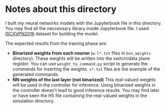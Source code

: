 # Notes about this directory
I built my neural networks models with the Jupyterbook file in this directory. You may find all the neccessary library inside Jupyterbook file. I used [ISCXVPN2016](https://www.unb.ca/cic/datasets/vpn.html) dataset for building the model.

The expected results from the training phase are:
* **Binarized weights from each neuron** (`w-l*.txt` files in `bnn_weights` directory). 
These weights will be written into the switch/data plane register. You can use `weight_to_command.py` script to generate the commands for inserting the weights. `s*.txt` files are the example of the generated commands. 
*  **NN weights of the last layer (not binarized)** 
This real-valued weights will be used in the controller for inference. Using binarized weights in the controller doesn't lead to good inference results. You may find later or have seen the H5 file containing the real-valued weights in the simulation directory.

